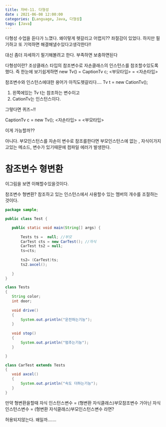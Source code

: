 ```yaml
---
title: 자바-11. 다형성
date : 2021-06-08 12:00:00
categories: [Language, Java, 다형성]
tags: [Java]
---
```


다형성 수업을 듣다가 느꼈다. 왜이렇게 헷갈리고 어렵지??
좌절감이 있었다. 
하지만 필기하고 또 기억하면 해결해낼수있다고생각한다!!

대신 좀더 자세하기 필기해볼려고 한다.
부족하면 보충하면된다


다형성이란? 조상클래스 타입의 참조변수로 자손클래스의 인스턴스를 참조할수있도록했다.
즉 한눈에 보기쉽게하면
new Tv() =  CaptionTv c;
<부모타입>  = <자손타입>



참조변수와 인스턴스에대한 용어가 아직도헷갈리다....
Tv t = new CationTv(); 
1. 왼쪽에있는 Tv t는 참조하는 변수이고
2. CationTv는 인스턴스이다.

그렇다면 퀴즈~!!

CaptionTv c = new Tv(); 
<자손타입>    = <부모타입>

이게 가능할까??

아니다. 부모인스턴스를 자손이 변수로 참조를한다면
부모인스턴스에 없는 , 자식이가지고있는 메소드, 변수가 있기때문에
컴파일 에러가 발생한다.




# 참조변수 형변환


 
 이그림을 보면 이해할수있을것이다.
 
 참조변수 형변환?
 참조하고 있는 인스턴스에서 사용할수 있는 멤버의 개수를 조절하는것이다.
 
 ```java
 package sample;

public class Test {

	public static void main(String[] args) {
		
		Tests ts =  null; //부모
		CarTest cts = new CarTest(); //자식
		CarTest ts2 = null;
		ts=cts;
		
		ts2= (CarTest)ts;      
		ts2.axcel();
	
	}
}

class Tests
{
	String color;
	int door;
	
	void drive()
	{
		System.out.println("운전하는기능");
	}
	
	void stop()
	{
		System.out.println("멈추는기능");
	}

}

class CarTest extends Tests
{
	void axcel()
	{
		System.out.println("속도 더하는기능");
	}
}

 ```
 
 
 만약 형변환을할때 
 자식 인스턴스변수 = (형변환 자식클래스)부모참조변수 가아닌
 자식 인스턴스변수 = (형변환 자식클래스)부모인스턴스변수  라면?


허용되지않는다. 왜일까.......
